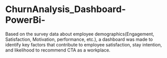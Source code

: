 # ChurnAnalysis_Dashboard-PowerBi-


Based on the survey data about employee demographics(Engagement, Satisfaction, Motivation, performance, etc.), a dashboard was made to identify key factors that contribute to employee satisfaction, stay intention, and likelihood to recommend CTA as a workplace.
